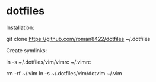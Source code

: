 dotfiles
========

Installation:

  git clone https://github.com/roman8422/dotfiles ~/.dotfiles

Create symlinks:

  ln -s ~/.dotfiles/vim/vimrc ~/.vimrc

  rm -rf ~/.vim
  ln -s ~/.dotfiles/vim/dotvim ~/.vim
